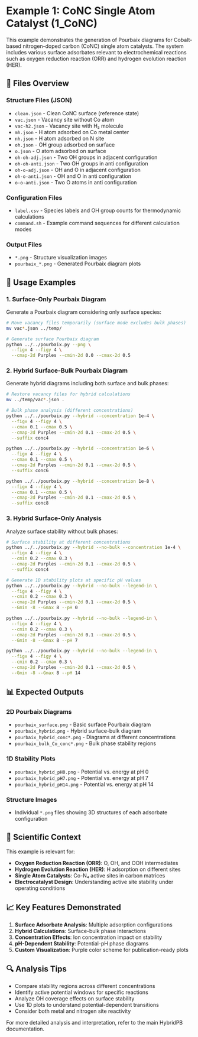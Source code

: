# Example 1: CoNC Single Atom Catalyst (1_CoNC)

This example demonstrates the generation of Pourbaix diagrams for Cobalt-based nitrogen-doped carbon (CoNC) single atom catalysts. The system includes various surface adsorbates relevant to electrochemical reactions such as oxygen reduction reaction (ORR) and hydrogen evolution reaction (HER).

## 📁 Files Overview

### Structure Files (JSON)
- `clean.json` - Clean CoNC surface (reference state)
- `vac.json` - Vacancy site without Co atom
- `vac-h2.json` - Vacancy site with H₂ molecule
- `mh.json` - H atom adsorbed on Co metal center
- `nh.json` - H atom adsorbed on N site
- `oh.json` - OH group adsorbed on surface
- `o.json` - O atom adsorbed on surface
- `oh-oh-adj.json` - Two OH groups in adjacent configuration
- `oh-oh-anti.json` - Two OH groups in anti configuration
- `oh-o-adj.json` - OH and O in adjacent configuration
- `oh-o-anti.json` - OH and O in anti configuration
- `o-o-anti.json` - Two O atoms in anti configuration

### Configuration Files
- `label.csv` - Species labels and OH group counts for thermodynamic calculations
- `command.sh` - Example command sequences for different calculation modes

### Output Files
- `*.png` - Structure visualization images
- `pourbaix_*.png` - Generated Pourbaix diagram plots

## 🚀 Usage Examples

### 1. Surface-Only Pourbaix Diagram
Generate a Pourbaix diagram considering only surface species:
```bash
# Move vacancy files temporarily (surface mode excludes bulk phases)
mv vac*.json ../temp/

# Generate surface Pourbaix diagram
python ../../pourbaix.py --png \
  --figx 4 --figy 4 \
  --cmap-2d Purples --cmin-2d 0.0 --cmax-2d 0.5
```

### 2. Hybrid Surface-Bulk Pourbaix Diagram
Generate hybrid diagrams including both surface and bulk phases:
```bash
# Restore vacancy files for hybrid calculations
mv ../temp/vac*.json .

# Bulk phase analysis (different concentrations)
python ../../pourbaix.py --hybrid --concentration 1e-4 \
  --figx 4 --figy 4 \
  --cmax 0.1 --cmax 0.5 \
  --cmap-2d Purples --cmin-2d 0.1 --cmax-2d 0.5 \
  --suffix conc4

python ../../pourbaix.py --hybrid --concentration 1e-6 \
  --figx 4 --figy 4 \
  --cmax 0.1 --cmax 0.5 \
  --cmap-2d Purples --cmin-2d 0.1 --cmax-2d 0.5 \
  --suffix conc6

python ../../pourbaix.py --hybrid --concentration 1e-8 \
  --figx 4 --figy 4 \
  --cmax 0.1 --cmax 0.5 \
  --cmap-2d Purples --cmin-2d 0.1 --cmax-2d 0.5 \
  --suffix conc8
```

### 3. Hybrid Surface-Only Analysis
Analyze surface stability without bulk phases:
```bash
# Surface stability at different concentrations
python ../../pourbaix.py --hybrid --no-bulk --concentration 1e-4 \
  --figx 4 --figy 4 \
  --cmin 0.2 --cmax 0.3 \
  --cmap-2d Purples --cmin-2d 0.1 --cmax-2d 0.5 \
  --suffix conc4

# Generate 1D stability plots at specific pH values
python ../../pourbaix.py --hybrid --no-bulk --legend-in \
  --figx 4 --figy 4 \
  --cmin 0.2 --cmax 0.3 \
  --cmap-2d Purples --cmin-2d 0.1 --cmax-2d 0.5 \
  --Gmin -8 --Gmax 8 --pH 0

python ../../pourbaix.py --hybrid --no-bulk --legend-in \
  --figx 4 --figy 4 \
  --cmin 0.2 --cmax 0.3 \
  --cmap-2d Purples --cmin-2d 0.1 --cmax-2d 0.5 \
  --Gmin -8 --Gmax 8 --pH 7

python ../../pourbaix.py --hybrid --no-bulk --legend-in \
  --figx 4 --figy 4 \
  --cmin 0.2 --cmax 0.3 \
  --cmap-2d Purples --cmin-2d 0.1 --cmax-2d 0.5 \
  --Gmin -8 --Gmax 8 --pH 14
```

## 📊 Expected Outputs

### 2D Pourbaix Diagrams
- `pourbaix_surface.png` - Basic surface Pourbaix diagram
- `pourbaix_hybrid.png` - Hybrid surface-bulk diagram
- `pourbaix_hybrid_conc*.png` - Diagrams at different concentrations
- `pourbaix_bulk_Co_conc*.png` - Bulk phase stability regions

### 1D Stability Plots
- `pourbaix_hybrid_pH0.png` - Potential vs. energy at pH 0
- `pourbaix_hybrid_pH7.png` - Potential vs. energy at pH 7
- `pourbaix_hybrid_pH14.png` - Potential vs. energy at pH 14

### Structure Images
- Individual `*.png` files showing 3D structures of each adsorbate configuration

## 🔬 Scientific Context

This example is relevant for:
- **Oxygen Reduction Reaction (ORR)**: O, OH, and OOH intermediates
- **Hydrogen Evolution Reaction (HER)**: H adsorption on different sites
- **Single Atom Catalysts**: Co-N₄ active sites in carbon matrices
- **Electrocatalyst Design**: Understanding active site stability under operating conditions

## 📈 Key Features Demonstrated

1. **Surface Adsorbate Analysis**: Multiple adsorption configurations
2. **Hybrid Calculations**: Surface-bulk phase interactions
3. **Concentration Effects**: Ion concentration impact on stability
4. **pH-Dependent Stability**: Potential-pH phase diagrams
5. **Custom Visualization**: Purple color scheme for publication-ready plots

## 🔍 Analysis Tips

- Compare stability regions across different concentrations
- Identify active potential windows for specific reactions
- Analyze OH coverage effects on surface stability
- Use 1D plots to understand potential-dependent transitions
- Consider both metal and nitrogen site reactivity

For more detailed analysis and interpretation, refer to the main HybridPB documentation. 
